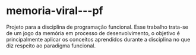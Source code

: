 # memoria-viral---pf
Projeto para a disciplina de programação funcional. Esse trabalho trata-se de um jogo da memória em processo de desenvolvimento, o objetivo é principalmente aplicar os conceitos aprendidos durante a disciplina no que diz respeito ao paradigma funcional. 
